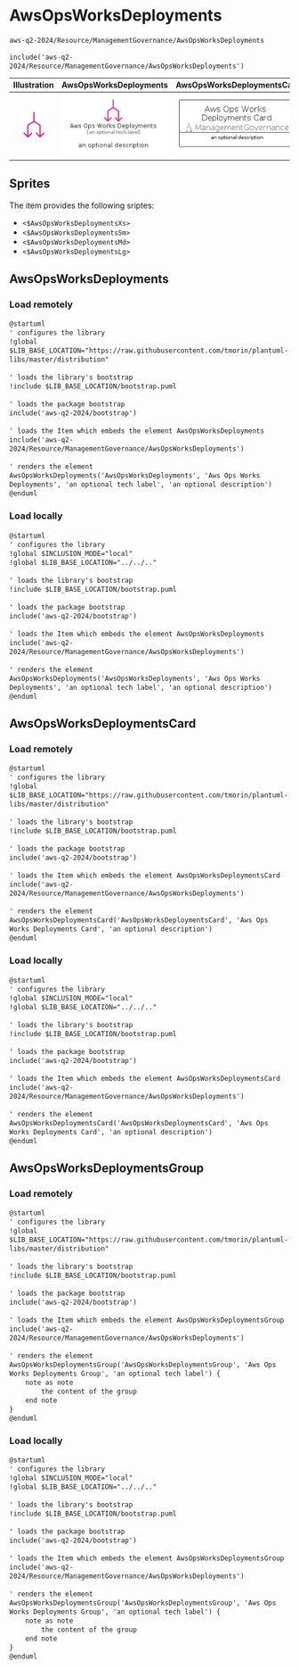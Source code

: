 # AwsOpsWorksDeployments


```text
aws-q2-2024/Resource/ManagementGovernance/AwsOpsWorksDeployments
```

```text
include('aws-q2-2024/Resource/ManagementGovernance/AwsOpsWorksDeployments')
```



| Illustration | AwsOpsWorksDeployments | AwsOpsWorksDeploymentsCard | AwsOpsWorksDeploymentsGroup |
| :---: | :---: | :---: | :---: |
| ![illustration for Illustration](../../../aws-q2-2024/Resource/ManagementGovernance/AwsOpsWorksDeployments.png) | ![illustration for AwsOpsWorksDeployments](../../../aws-q2-2024/Resource/ManagementGovernance/AwsOpsWorksDeployments.Local.png) | ![illustration for AwsOpsWorksDeploymentsCard](../../../aws-q2-2024/Resource/ManagementGovernance/AwsOpsWorksDeploymentsCard.Local.png) | ![illustration for AwsOpsWorksDeploymentsGroup](../../../aws-q2-2024/Resource/ManagementGovernance/AwsOpsWorksDeploymentsGroup.Local.png) |



## Sprites
The item provides the following sriptes:

- `<$AwsOpsWorksDeploymentsXs>`
- `<$AwsOpsWorksDeploymentsSm>`
- `<$AwsOpsWorksDeploymentsMd>`
- `<$AwsOpsWorksDeploymentsLg>`





## AwsOpsWorksDeployments

### Load remotely
```plantuml
@startuml
' configures the library
!global $LIB_BASE_LOCATION="https://raw.githubusercontent.com/tmorin/plantuml-libs/master/distribution"

' loads the library's bootstrap
!include $LIB_BASE_LOCATION/bootstrap.puml

' loads the package bootstrap
include('aws-q2-2024/bootstrap')

' loads the Item which embeds the element AwsOpsWorksDeployments
include('aws-q2-2024/Resource/ManagementGovernance/AwsOpsWorksDeployments')

' renders the element
AwsOpsWorksDeployments('AwsOpsWorksDeployments', 'Aws Ops Works Deployments', 'an optional tech label', 'an optional description')
@enduml
```

### Load locally
```plantuml
@startuml
' configures the library
!global $INCLUSION_MODE="local"
!global $LIB_BASE_LOCATION="../../.."

' loads the library's bootstrap
!include $LIB_BASE_LOCATION/bootstrap.puml

' loads the package bootstrap
include('aws-q2-2024/bootstrap')

' loads the Item which embeds the element AwsOpsWorksDeployments
include('aws-q2-2024/Resource/ManagementGovernance/AwsOpsWorksDeployments')

' renders the element
AwsOpsWorksDeployments('AwsOpsWorksDeployments', 'Aws Ops Works Deployments', 'an optional tech label', 'an optional description')
@enduml
```

## AwsOpsWorksDeploymentsCard

### Load remotely
```plantuml
@startuml
' configures the library
!global $LIB_BASE_LOCATION="https://raw.githubusercontent.com/tmorin/plantuml-libs/master/distribution"

' loads the library's bootstrap
!include $LIB_BASE_LOCATION/bootstrap.puml

' loads the package bootstrap
include('aws-q2-2024/bootstrap')

' loads the Item which embeds the element AwsOpsWorksDeploymentsCard
include('aws-q2-2024/Resource/ManagementGovernance/AwsOpsWorksDeployments')

' renders the element
AwsOpsWorksDeploymentsCard('AwsOpsWorksDeploymentsCard', 'Aws Ops Works Deployments Card', 'an optional description')
@enduml
```

### Load locally
```plantuml
@startuml
' configures the library
!global $INCLUSION_MODE="local"
!global $LIB_BASE_LOCATION="../../.."

' loads the library's bootstrap
!include $LIB_BASE_LOCATION/bootstrap.puml

' loads the package bootstrap
include('aws-q2-2024/bootstrap')

' loads the Item which embeds the element AwsOpsWorksDeploymentsCard
include('aws-q2-2024/Resource/ManagementGovernance/AwsOpsWorksDeployments')

' renders the element
AwsOpsWorksDeploymentsCard('AwsOpsWorksDeploymentsCard', 'Aws Ops Works Deployments Card', 'an optional description')
@enduml
```

## AwsOpsWorksDeploymentsGroup

### Load remotely
```plantuml
@startuml
' configures the library
!global $LIB_BASE_LOCATION="https://raw.githubusercontent.com/tmorin/plantuml-libs/master/distribution"

' loads the library's bootstrap
!include $LIB_BASE_LOCATION/bootstrap.puml

' loads the package bootstrap
include('aws-q2-2024/bootstrap')

' loads the Item which embeds the element AwsOpsWorksDeploymentsGroup
include('aws-q2-2024/Resource/ManagementGovernance/AwsOpsWorksDeployments')

' renders the element
AwsOpsWorksDeploymentsGroup('AwsOpsWorksDeploymentsGroup', 'Aws Ops Works Deployments Group', 'an optional tech label') {
    note as note
        the content of the group
    end note
}
@enduml
```

### Load locally
```plantuml
@startuml
' configures the library
!global $INCLUSION_MODE="local"
!global $LIB_BASE_LOCATION="../../.."

' loads the library's bootstrap
!include $LIB_BASE_LOCATION/bootstrap.puml

' loads the package bootstrap
include('aws-q2-2024/bootstrap')

' loads the Item which embeds the element AwsOpsWorksDeploymentsGroup
include('aws-q2-2024/Resource/ManagementGovernance/AwsOpsWorksDeployments')

' renders the element
AwsOpsWorksDeploymentsGroup('AwsOpsWorksDeploymentsGroup', 'Aws Ops Works Deployments Group', 'an optional tech label') {
    note as note
        the content of the group
    end note
}
@enduml
```

